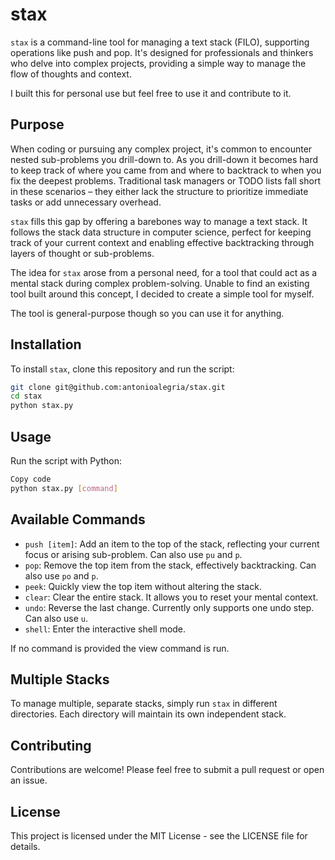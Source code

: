 # stax

`stax` is a command-line tool for managing a text stack (FILO), supporting operations like push and pop. It's designed for professionals and thinkers who delve into complex projects, providing a simple way to manage the flow of thoughts and context.

I built this for personal use but feel free to use it and contribute to it.

## Purpose

When coding or pursuing any complex project, it's common to encounter nested sub-problems you drill-down to. As you drill-down it becomes hard to keep track of where you came from and where to backtrack to when you fix the deepest problems. Traditional task managers or TODO lists fall short in these scenarios – they either lack the structure to prioritize immediate tasks or add unnecessary overhead.

`stax` fills this gap by offering a barebones way to manage a text stack. It follows the stack data structure in computer science, perfect for keeping track of your current context and enabling effective backtracking through layers of thought or sub-problems.

The idea for `stax` arose from a personal need, for a tool that could act as a mental stack during complex problem-solving. Unable to find an existing tool built around this concept, I decided to create a simple tool for myself.

The tool is general-purpose though so you can use it for anything.

## Installation

To install `stax`, clone this repository and run the script:

```bash
git clone git@github.com:antonioalegria/stax.git
cd stax
python stax.py
```

## Usage

Run the script with Python:

```bash
Copy code
python stax.py [command]
```

## Available Commands

- `push [item]`: Add an item to the top of the stack, reflecting your current focus or arising sub-problem. Can also use `pu` and `p`.
- `pop`: Remove the top item from the stack, effectively backtracking. Can also use `po` and `p`.
- `peek`: Quickly view the top item without altering the stack.
- `clear`: Clear the entire stack. It allows you to reset your mental context.
- `undo`: Reverse the last change. Currently only supports one undo step. Can also use `u`.
- `shell`: Enter the interactive shell mode.

If no command is provided the view command is run.

## Multiple Stacks

To manage multiple, separate stacks, simply run `stax` in different directories. Each directory will maintain its own independent stack.

## Contributing

Contributions are welcome! Please feel free to submit a pull request or open an issue.

## License

This project is licensed under the MIT License - see the LICENSE file for details.
